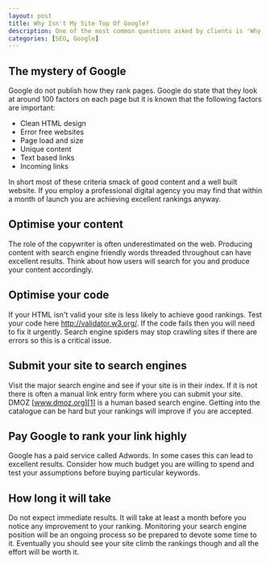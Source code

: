 ```yaml
--- 
layout: post
title: Why Isn't My Site Top Of Google?
description: One of the most common questions asked by clients is 'Why isn't my site top of Google?' This is totally understandable but explaining rankings in search engines can be a mystery. This article attempts to discuss some general principles to improve rankings.
categories: [SEO, Google]
---
```

## The mystery of Google

Google do not publish how they rank pages. Google do state that they look at around 100 factors on each page but it is known that the following factors are important:

*   Clean HTML design 
*   Error free websites 
*   Page load and size 
*   Unique content 
*   Text based links 
*   Incoming links 

In short most of these criteria smack of good content and a well built website. If you employ a professional digital agency you may find that within a month of launch you are achieving excellent rankings anyway.

## Optimise your content

The role of the copywriter is often underestimated on the web. Producing content with search engine friendly words threaded throughout can have excellent results. Think about how users will search for you and produce your content accordingly.

## Optimise your code

If your HTML isn't valid your site is less likely to achieve good rankings. Test your code here <http://validator.w3.org/>. If the code fails then you will need to fix it urgently. Search engine spiders may stop crawling sites if there are errors so this is a critical issue.

## Submit your site to search engines

Visit the major search engine and see if your site is in their index. If it is not there is often a manual link entry form where you can submit your site. DMOZ [www.dmoz.org][1] is a human based search engine. Getting into the catalogue can be hard but your rankings will improve if you are accepted.

## Pay Google to rank your link highly

Google has a paid service called Adwords. In some cases this can lead to excellent results. Consider how much budget you are willing to spend and test your assumptions before buying particular keywords.

## How long it will take

Do not expect immediate results. It will take at least a month before you notice any improvement to your ranking. Monitoring your search engine position will be an ongoing process so be prepared to devote some time to it. Eventually you should see your site climb the rankings though and all the effort will be worth it.

 [1]: http://www.dmoz.org/

			
